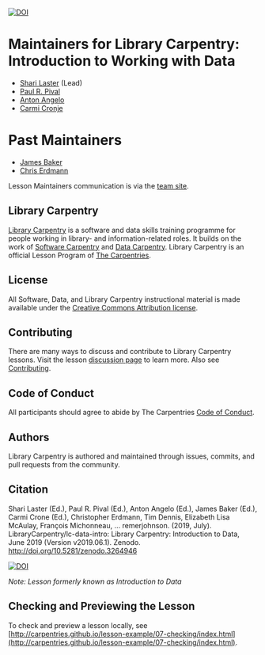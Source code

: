 [![DOI](https://zenodo.org/badge/DOI/10.5281/zenodo.3264946.svg)](https://doi.org/10.5281/zenodo.3264946)  

# Maintainers for Library Carpentry: Introduction to Working with Data
 
- [Shari Laster](https://github.com/sharilaster) (Lead)
- [Paul R. Pival](https://github.com/ppival)
- [Anton Angelo](https://github.com/antonangelo)
- [Carmi Cronje](https://github.com/ccronje)

# Past Maintainers

- [James Baker](https://github.com/drjwbaker)
- [Chris Erdmann](https://github.com/libcce)

Lesson Maintainers communication is via the [team site](https://github.com/orgs/LibraryCarpentry/teams/lc-data-intro-maintainers).

## Library Carpentry

[Library Carpentry](https://librarycarpentry.org) is a software and data skills training programme for people working in library- and information-related roles. It builds on the work of [Software Carpentry](http://software-carpentry.org/) and [Data Carpentry](http://www.datacarpentry.org/). Library Carpentry is an official Lesson Program of [The Carpentries](https://carpentries.org/).

## License

All Software, Data, and Library Carpentry instructional material is made available under the [Creative Commons Attribution
license](https://github.com/LibraryCarpentry/lc-data-intro/blob/gh-pages/LICENSE.md).

## Contributing

There are many ways to discuss and contribute to Library Carpentry lessons. Visit the lesson [discussion page](https://librarycarpentry.org/lc-data-intro/discuss/index.html) to learn more. Also see [Contributing](https://github.com/LibraryCarpentry/lc-data-intro/blob/gh-pages/CONTRIBUTING.md).

## Code of Conduct

All participants should agree to abide by The Carpentries [Code of Conduct](https://docs.carpentries.org/topic_folders/policies/code-of-conduct.html).

## Authors

Library Carpentry is authored and maintained through issues, commits, and pull requests from the community.

## Citation

Shari Laster (Ed.), Paul R. Pival (Ed.), Anton Angelo (Ed.), James Baker (Ed.), Carmi Crone (Ed.), Christopher Erdmann, Tim Dennis, Elizabeth Lisa McAulay, François Michonneau, … remerjohnson. (2019, July). LibraryCarpentry/lc-data-intro: Library Carpentry: Introduction to Data, June 2019 (Version v2019.06.1). Zenodo. http://doi.org/10.5281/zenodo.3264946

[![DOI](https://zenodo.org/badge/DOI/10.5281/zenodo.3264946.svg)](https://doi.org/10.5281/zenodo.3264946)

_Note: Lesson formerly known as Introduction to Data_

## Checking and Previewing the Lesson

To check and preview a lesson locally, see [http://carpentries.github.io/lesson-example/07-checking/index.html](http://carpentries.github.io/lesson-example/07-checking/index.html).
